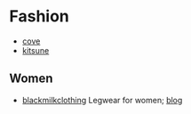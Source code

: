 # Fashion #

- [cove](http://www.cove.de/)
- [kitsune](http://www.kitsune.fr/)

## Women ##

- [blackmilkclothing](http://www.blackmilkclothing.com/) Legwear for women; [blog](http://www.blackmilkclothing.com/)
